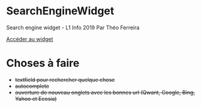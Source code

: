 # SearchEngineWidget
Search engine widget - L1 Info 2019
Par Théo Ferreira

[Accéder au widget](https://deerislegris.github.io/SearchEngineWidget/)

# Choses à faire
* ~~textfield pour rechercher quelque chose~~
* ~~autocomplete~~
* ~~ouverture de nouveau onglets avec les bonnes url (Qwant, Google, Bing, Yahoo et Ecosia)~~
